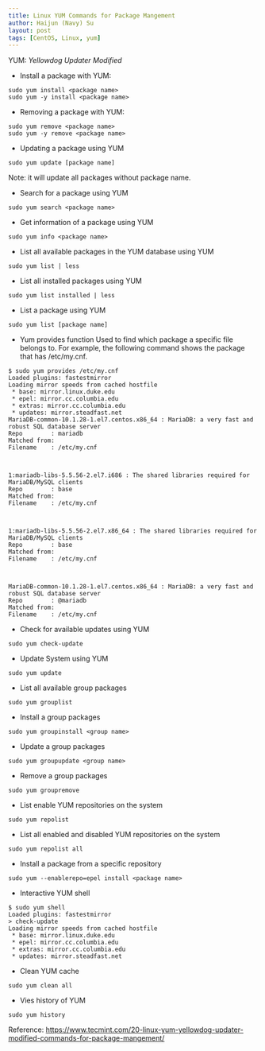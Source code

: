```yaml
---
title: Linux YUM Commands for Package Mangement
author: Haijun (Navy) Su
layout: post
tags: [CentOS, Linux, yum]
---
```

YUM: *Yellowdog Updater Modified*
* Install a package with YUM:
```shell
sudo yum install <package name>
sudo yum -y install <package name>
```

* Removing a package with YUM:
```shell
sudo yum remove <package name>
sudo yum -y remove <package name>
```

* Updating a package using YUM
```shell
sudo yum update [package name]
```
<i class="fa fa-info-circle" aria-hidden="true"></i> Note: it will update all packages without package name.

* Search for a package using YUM
```shell
sudo yum search <package name>
```

* Get information of a package using YUM
```shell
sudo yum info <package name>
```

* List all available packages in the YUM database using YUM
```shell
sudo yum list | less
```

* List all installed packages using YUM
```shell
sudo yum list installed | less
```

* List a package using YUM
```shell
sudo yum list [package name]
```

* Yum provides function
Used to find which package a specific file belongs to. For example, the following command shows the package that has /etc/my.cnf.

```shell
$ sudo yum provides /etc/my.cnf
Loaded plugins: fastestmirror
Loading mirror speeds from cached hostfile
 * base: mirror.linux.duke.edu
 * epel: mirror.cc.columbia.edu
 * extras: mirror.cc.columbia.edu
 * updates: mirror.steadfast.net
MariaDB-common-10.1.28-1.el7.centos.x86_64 : MariaDB: a very fast and robust SQL database server
Repo        : mariadb
Matched from:
Filename    : /etc/my.cnf



1:mariadb-libs-5.5.56-2.el7.i686 : The shared libraries required for MariaDB/MySQL clients
Repo        : base
Matched from:
Filename    : /etc/my.cnf



1:mariadb-libs-5.5.56-2.el7.x86_64 : The shared libraries required for MariaDB/MySQL clients
Repo        : base
Matched from:
Filename    : /etc/my.cnf



MariaDB-common-10.1.28-1.el7.centos.x86_64 : MariaDB: a very fast and robust SQL database server
Repo        : @mariadb
Matched from:
Filename    : /etc/my.cnf
```

* Check for available updates using YUM
```shell
sudo yum check-update
```

* Update System using YUM
```shell
sudo yum update
```

* List all available group packages
```shell
sudo yum grouplist
```

* Install a group packages
```shell
sudo yum groupinstall <group name>
```

* Update a group packages
```shell
sudo yum groupupdate <group name>
```

* Remove a group packages
```shell
sudo yum groupremove
```

* List enable YUM repositories on the system
```shell
sudo yum repolist
```

* List all enabled and disabled YUM repositories on the system
```shell
sudo yum repolist all
```

* Install a package from a specific repository
```shell
sudo yum --enablerepo=epel install <package name>
```

* Interactive YUM shell

```shell
$ sudo yum shell
Loaded plugins: fastestmirror
> check-update
Loading mirror speeds from cached hostfile
 * base: mirror.linux.duke.edu
 * epel: mirror.cc.columbia.edu
 * extras: mirror.cc.columbia.edu
 * updates: mirror.steadfast.net
```

* Clean YUM cache
```shell
sudo yum clean all
```

* Vies history of YUM
```shell
sudo yum history
```

Reference: <https://www.tecmint.com/20-linux-yum-yellowdog-updater-modified-commands-for-package-mangement/>
